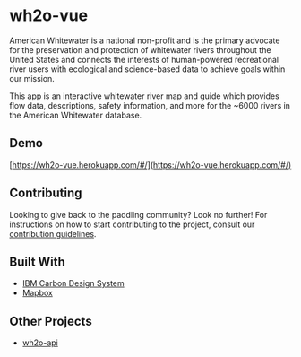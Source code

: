 # wh2o-vue

American Whitewater is a national non-profit and is the primary advocate for the preservation and protection of whitewater rivers throughout the United States and connects the interests of human-powered recreational river users with ecological and science-based data to achieve goals within our mission.

This app is an interactive whitewater river map and guide which provides flow data, descriptions, safety information, and more for the ~6000 rivers in the American Whitewater database.

## Demo

[https://wh2o-vue.herokuapp.com/#/](https://wh2o-vue.herokuapp.com/#/)


## Contributing

Looking to give back to the paddling community? Look no further! For instructions on how to start
contributing to the project, consult our [contribution guidelines](./CONTRIBUTING.md).

## Built With

* [IBM Carbon Design System](https://www.carbondesignsystem.com/)
* [Mapbox](https://www.mapbox.com/)

## Other Projects

- [wh2o-api](https://bit.ly/2OqBA2g)
